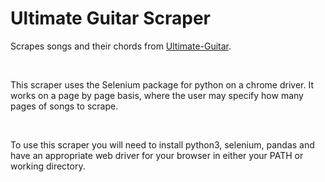 Ultimate Guitar Scraper
=======================

Scrapes songs and their chords from
[Ultimate-Guitar](https://www.ultimate-guitar.com/explore).

 

This scraper uses the Selenium package for python on a chrome driver. It works
on a page by page basis, where the user may specify how many pages of songs to
scrape.

 

To use this scraper you will need to install python3, selenium, pandas and have
an appropriate web driver for your browser in either your PATH or working
directory.

 

 
